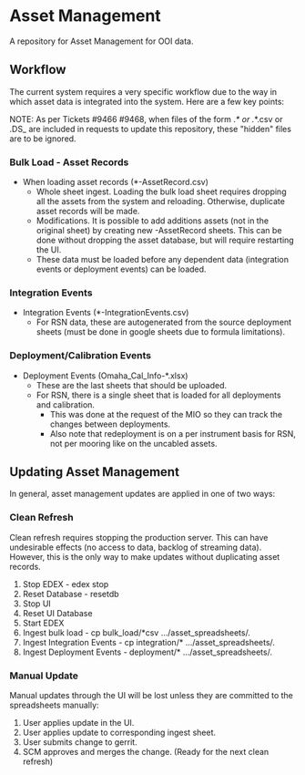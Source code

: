 # Asset Management

A repository for Asset Management for OOI data.

## Workflow

The current system requires a very specific workflow due to the way in which asset data is integrated into the system. Here are a few key points:

NOTE:  As per Tickets #9466 #9468, when files of the form 
    ._* 	or 
    ._*.csv   or
    .DS_
are included in requests to update this repository, these "hidden" files are to be ignored. 


### Bulk Load - Asset Records

* When loading asset records (*-AssetRecord.csv)
  * Whole sheet ingest. Loading the bulk load sheet requires dropping all the assets from the system and reloading. Otherwise, duplicate asset records will be made.
  * Modifications. It is possible to add additions assets (not in the original sheet) by creating new -AssetRecord sheets. This can be done without dropping the asset database, but will require restarting the UI.
  * These data must be loaded before any dependent data (integration events or deployment events) can be loaded.

### Integration Events

* Integration Events (*-IntegrationEvents.csv)
  * For RSN data, these are autogenerated from the source deployment sheets (must be done in google sheets due to formula limitations).

### Deployment/Calibration Events

* Deployment Events (Omaha_Cal_Info-*.xlsx)
  * These are the last sheets that should be uploaded.
  * For RSN, there is a single sheet that is loaded for all deployments and calibration. 
    * This was done at the request of the MIO so they can track the changes between deployments.
    * Also note that redeployment is on a per instrument basis for RSN, not per mooring like on the uncabled assets.

## Updating Asset Management

In general, asset management updates are applied in one of two ways:

### Clean Refresh

Clean refresh requires stopping the production server. This can have undesirable effects (no access to data, backlog of streaming data). However, this is the only way to make updates without duplicating asset records. 

1. Stop EDEX - edex stop
1. Reset Database - resetdb
1. Stop UI
1. Reset UI Database
1. Start EDEX
1. Ingest bulk load - cp bulk_load/*csv .../asset_spreadsheets/.
1. Ingest Integration Events - cp integration/* .../asset_spreadsheets/.
1. Ingest Deployment Events - deployment/* .../asset_spreadsheets/.

### Manual Update

Manual updates through the UI will be lost unless they are committed to the spreadsheets manually:
1. User applies update in the UI.
1. User applies update to corresponding ingest sheet.
1. User submits change to gerrit.
1. SCM approves and merges the change. (Ready for the next clean refresh)
